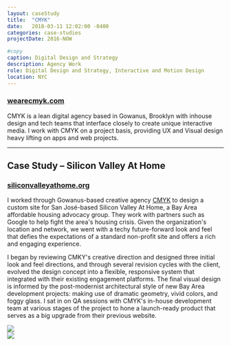 ```yaml
---
layout: caseStudy
title:  "CMYK"
date:   2018-03-11 12:02:00 -0400
categories: case-studies
projectDate: 2016-NOW

#copy
caption: Digital Design and Strategy
description: Agency Work
role: Digital Design and Strategy, Interactive and Motion Design
location: NYC 
---
```


<section class="case-blurb">

<h3><a href="http://wearecmyk.com" target="_blank">wearecmyk.com</a></h3>

<p>
CMYK is a lean digital agency based in Gowanus, Brooklyn with inhouse design and tech teams that interface closely to create unique interactive media. I work with CMYK on a project basis, providing UX and Visual design heavy lifting on apps and web projects. 
</p>

<hr>

<h2>
Case Study – Silicon Valley At Home
</h2>
<h3><a href="http://siliconvalleyathome.org/" target="_blank">siliconvalleyathome.org</a></h3>

<p>
I worked through Gowanus-based creative agency <a href="http://wearecmyk.com" target="_blank">CMYK</a> to design a custom site for San José-based Silicon Valley At Home, a Bay Area affordable housing advocacy group. They work with partners such as Google to help fight the area's housing crisis. Given the organization's location and network, we went with a techy future-forward look and feel that defies the expectations of a standard non-profit site and offers a rich and engaging experience. 
</p>

<p>
I began by reviewing CMKY's creative direction and designed three initial look and feel directions, and through several revision cycles with the client, evolved the design concept into a flexible, responsive system that integrated with their existing engagement platforms. The final visual design is informed by the post-modernist architectural style of new Bay Area development projects: making use of dramatic geometry, vivid colors, and foggy glass. I sat in on QA sessions with CMYK's in-house development team at various stages of the project to hone a launch-ready product that serves as a big upgrade from their previous website.
</p>


<div class="case-images">
	<img class="case-image" src="{{ site.baseurl }}/content/{{ page.slug }}/svh-1.jpg" onerror="this.style.display='none'">
</div>

<div class="case-images">
	<img class="case-image" src="{{ site.baseurl }}/content/{{ page.slug }}/svh-2.jpg" onerror="this.style.display='none'">
</div>

</section>